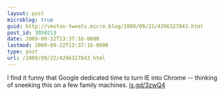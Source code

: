 ```yaml
---
layout: post
microblog: true
guid: http://vmstan-tweets.micro.blog/2009/09/22/4296327843.html
post_id: 3050213
date: 2009-09-22T13:37:16-0600
lastmod: 2009-09-22T13:37:16-0600
type: post
url: /2009/09/22/4296327843.html
---
```

I find it funny that Google dedicated time to turn IE into Chrome -- thinking of sneeking this on a few family machines. [is.gd/3zwQ4](http://is.gd/3zwQ4)
